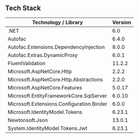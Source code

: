 ## Tech Stack
| Technology / Library | Version |
| ------------- | ------------- |
| .NET | 6.0 |
| Autofac | 6.4.0 |
| Autofac.Extensions.DependencyInjection | 8.0.0 |
| Autofac.Extras.DynamicProxy | 6.0.1 |
| FluentValidation | 11.2.2 |
| Microsoft.AspNetCore.Http | 2.2.2 |
| Microsoft.AspNetCore.Http.Abstractions | 2.2.0 |
| Microsoft.AspNetCore.Features | 5.0.17 |
| Microsoft.EntityFrameworkCore.SqlServer | 6.0.10 |
| Microsoft.Extensions.Configuration.Binder | 6.0.0 |
| Microsoft.IdentityModel.Tokens | 6.23.1 |
| Newtonsoft.Json | 13.0.1 |
| System.IdentityModel.Tokens.Jwt | 6.23.1 |
